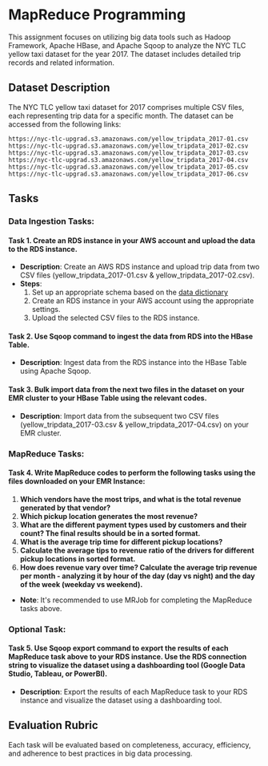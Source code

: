 # MapReduce Programming

This assignment focuses on utilizing big data tools such as Hadoop Framework, Apache HBase, and Apache Sqoop to analyze the NYC TLC yellow taxi dataset for the year 2017. The dataset includes detailed trip records and related information.

## Dataset Description

The NYC TLC yellow taxi dataset for 2017 comprises multiple CSV files, each representing trip data for a specific month. The dataset can be accessed from the following links:

```
https://nyc-tlc-upgrad.s3.amazonaws.com/yellow_tripdata_2017-01.csv
https://nyc-tlc-upgrad.s3.amazonaws.com/yellow_tripdata_2017-02.csv
https://nyc-tlc-upgrad.s3.amazonaws.com/yellow_tripdata_2017-03.csv
https://nyc-tlc-upgrad.s3.amazonaws.com/yellow_tripdata_2017-04.csv
https://nyc-tlc-upgrad.s3.amazonaws.com/yellow_tripdata_2017-05.csv
https://nyc-tlc-upgrad.s3.amazonaws.com/yellow_tripdata_2017-06.csv
```

## Tasks

### Data Ingestion Tasks:

#### Task 1. Create an RDS instance in your AWS account and upload the data to the RDS instance.

- **Description**: Create an AWS RDS instance and upload trip data from two CSV files (yellow_tripdata_2017-01.csv & yellow_tripdata_2017-02.csv).
- **Steps**:
  1. Set up an appropriate schema based on the [data dictionary](https://www.nyc.gov/assets/tlc/downloads/pdf/data_dictionary_trip_records_yellow.pdf)
  2. Create an RDS instance in your AWS account using the appropriate settings.
  3. Upload the selected CSV files to the RDS instance.

#### Task 2. Use Sqoop command to ingest the data from RDS into the HBase Table.

- **Description**: Ingest data from the RDS instance into the HBase Table using Apache Sqoop.

#### Task 3. Bulk import data from the next two files in the dataset on your EMR cluster to your HBase Table using the relevant codes.

- **Description**: Import data from the subsequent two CSV files (yellow_tripdata_2017-03.csv & yellow_tripdata_2017-04.csv) on your EMR cluster.

### MapReduce Tasks:

#### Task 4. Write MapReduce codes to perform the following tasks using the files downloaded on your EMR Instance:

1. **Which vendors have the most trips, and what is the total revenue generated by that vendor?**
2. **Which pickup location generates the most revenue?**
3. **What are the different payment types used by customers and their count? The final results should be in a sorted format.**
4. **What is the average trip time for different pickup locations?**
5. **Calculate the average tips to revenue ratio of the drivers for different pickup locations in sorted format.**
6. **How does revenue vary over time? Calculate the average trip revenue per month - analyzing it by hour of the day (day vs night) and the day of the week (weekday vs weekend).**

- **Note**: It's recommended to use MRJob for completing the MapReduce tasks above.

### Optional Task:

#### Task 5. Use Sqoop export command to export the results of each MapReduce task above to your RDS instance. Use the RDS connection string to visualize the dataset using a dashboarding tool (Google Data Studio, Tableau, or PowerBI).

- **Description**: Export the results of each MapReduce task to your RDS instance and visualize the dataset using a dashboarding tool.

## Evaluation Rubric

Each task will be evaluated based on completeness, accuracy, efficiency, and adherence to best practices in big data processing.
